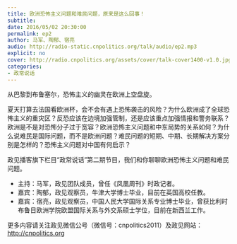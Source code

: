```yaml
---
title: 欧洲恐怖主义问题和难民问题，原来是这么回事！
subtitle: 
date: 2016/05/02 20:30:00
permalink: ep2
author: 马军、陶郁、宿亮
audio: http://radio-static.cnpolitics.org/talk/audio/ep2.mp3
explicit: no
cover: http://radio.cnpolitics.org/assets/cover/talk-cover1400-v1.0.jpg
categories:
- 政常说话
---
```

从巴黎到布鲁塞尔，恐怖主义的幽灵在欧洲上空盘旋。

夏天打算去法国看欧洲杯，会不会有遇上恐怖袭击的风险？为什么欧洲成了全球恐怖主义的重灾区？反恐应该在边境加强管制，还是应该重点加强情报和警务联系？欧洲是不是对恐怖分子过于宽容？欧洲恐怖主义问题和中东局势的关系如何？为什么说难民是国际问题，而不是欧洲问题？难民问题的短期、中期、长期解决方案分别是怎样的？恐怖主义问题对中国有何启示？

政见播客旗下栏目“政常说话”第二期节目，我们和你聊聊欧洲恐怖主义问题和难民问题。

- 主持：马军，政见团队成员，曾任《凤凰周刊》时政记者。
- 嘉宾：陶郁，政见观察员，牛津大学博士毕业，目前在英国高校任教。
- 嘉宾：宿亮，政见观察员，中国人民大学国际关系专业博士毕业，曾获比利时布鲁日欧洲学院欧盟国际关系与外交系硕士学位，目前在新西兰工作。

更多内容请关注政见微信公号（微信号：cnpolitics2011）及政见网站：http://cnpolitics.org
